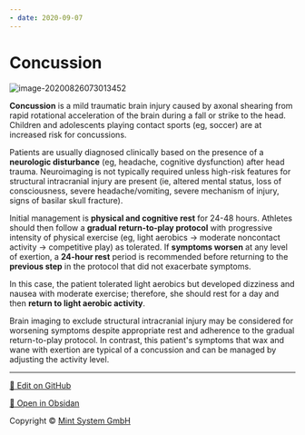 ```yaml
---
- date: 2020-09-07
---
```


# Concussion

<!-- concussion management -->

![image-20200826073013452](https://photos.thisispiggy.com/file/wikiFiles/image-20200826073013452.png)

**Concussion** is a mild traumatic brain injury caused by axonal shearing from rapid rotational acceleration of the brain during a fall or strike to the head.  Children and adolescents playing contact sports (eg, soccer) are at increased risk for concussions.

Patients are usually diagnosed clinically based on the presence of a **neurologic disturbance** (eg, headache, cognitive dysfunction) after head trauma.  Neuroimaging is not typically required unless high-risk features for structural intracranial injury are present (ie, altered mental status, loss of consciousness, severe headache/vomiting, severe mechanism of injury, signs of basilar skull fracture).

Initial management is **physical and cognitive rest** for 24-48 hours.  Athletes should then follow a **gradual return-to-play protocol** with progressive intensity of physical exercise (eg, light aerobics → moderate noncontact activity → competitive play) as tolerated.  If **symptoms worsen** at any level of exertion, a **24-hour rest** period is recommended before returning to the **previous step** in the protocol that did not exacerbate symptoms.

In this case, the patient tolerated light aerobics but developed dizziness and nausea with moderate exercise; therefore, she should rest for a day and then **return to light aerobic activity**.

Brain imaging to exclude structural intracranial injury may be considered for worsening symptoms despite appropriate rest and adherence to the gradual return-to-play protocol.  In contrast, this patient's symptoms that wax and wane with exertion are typical of a concussion and can be managed by adjusting the activity level.


<hr>

[📝 Edit on GitHub](https://github.com/Mint-System/Knowledge/blob/master/concussion.md)

[📂 Open in Obsidan](obsidian://open?vault=Knowledge%20Mint%20System&file=concussion.md ':target=_self')

<footer>Copyright © <a href="https://www.mint-system.ch/">Mint System GmbH</a></footer>